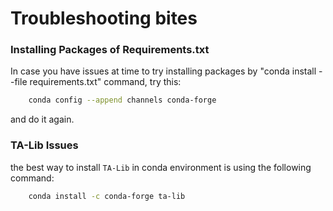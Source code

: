 # Troubleshooting bites

### Installing Packages of Requirements.txt

In case you have issues at time to try installing packages by 
"conda install --file requirements.txt" command, try this:

```bash
    conda config --append channels conda-forge 
``` 

and do it again.

### TA-Lib Issues

the best way to install `TA-Lib` in conda environment is using the following command:

```bash 
    conda install -c conda-forge ta-lib 
```




